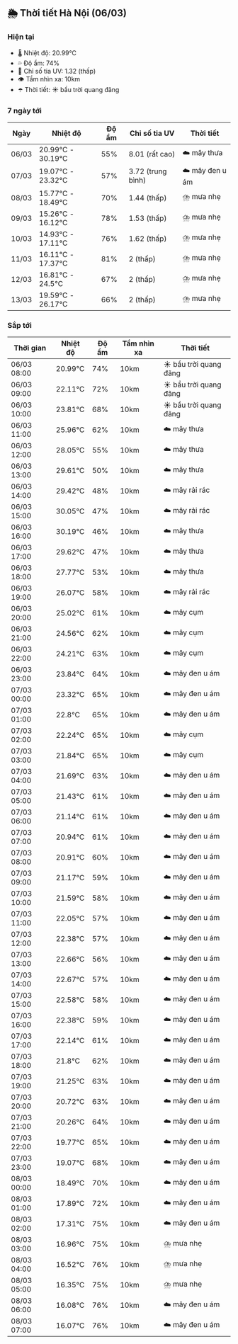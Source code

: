 ## 🌦️ Thời tiết Hà Nội (06/03)

### Hiện tại

- 🌡️ Nhiệt độ: 20.99℃
- 💦 Độ ẩm: 74%
- 🌟 Chỉ số tia UV: 1.32 (thấp)
- 👁️ Tầm nhìn xa: 10km
- ☂️ Thời tiết: ☀️ bầu trời quang đãng

### 7 ngày tới

| Ngày | Nhiệt độ | Độ ẩm | Chỉ số tia UV | Thời tiết |
| --- | --- | --- | --- | --- |
| 06/03 | 20.99℃ - 30.19℃ | 55% | 8.01 (rất cao) | ☁️ mây thưa |
| 07/03 | 19.07℃ - 23.32℃ | 57% | 3.72 (trung bình) | ☁️ mây đen u ám |
| 08/03 | 15.77℃ - 18.49℃ | 70% | 1.44 (thấp) | ⛈️ mưa nhẹ |
| 09/03 | 15.26℃ - 16.12℃ | 78% | 1.53 (thấp) | ⛈️ mưa nhẹ |
| 10/03 | 14.93℃ - 17.11℃ | 76% | 1.62 (thấp) | ⛈️ mưa nhẹ |
| 11/03 | 16.11℃ - 17.37℃ | 81% | 2 (thấp) | ⛈️ mưa nhẹ |
| 12/03 | 16.81℃ - 24.5℃ | 67% | 2 (thấp) | ⛈️ mưa nhẹ |
| 13/03 | 19.59℃ - 26.17℃ | 66% | 2 (thấp) | ⛈️ mưa nhẹ |

### Sắp tới

| Thời gian | Nhiệt độ | Độ ẩm | Tầm nhìn xa | Thời tiết |
| --- | --- | --- | --- | --- |
| 06/03 08:00 | 20.99℃ | 74% | 10km | ☀️ bầu trời quang đãng |
| 06/03 09:00 | 22.11℃ | 72% | 10km | ☀️ bầu trời quang đãng |
| 06/03 10:00 | 23.81℃ | 68% | 10km | ☀️ bầu trời quang đãng |
| 06/03 11:00 | 25.96℃ | 62% | 10km | ☁️ mây thưa |
| 06/03 12:00 | 28.05℃ | 55% | 10km | ☁️ mây thưa |
| 06/03 13:00 | 29.61℃ | 50% | 10km | ☁️ mây thưa |
| 06/03 14:00 | 29.42℃ | 48% | 10km | ☁️ mây rải rác |
| 06/03 15:00 | 30.05℃ | 47% | 10km | ☁️ mây rải rác |
| 06/03 16:00 | 30.19℃ | 46% | 10km | ☁️ mây thưa |
| 06/03 17:00 | 29.62℃ | 47% | 10km | ☁️ mây thưa |
| 06/03 18:00 | 27.77℃ | 53% | 10km | ☁️ mây thưa |
| 06/03 19:00 | 26.07℃ | 58% | 10km | ☁️ mây rải rác |
| 06/03 20:00 | 25.02℃ | 61% | 10km | ☁️ mây cụm |
| 06/03 21:00 | 24.56℃ | 62% | 10km | ☁️ mây cụm |
| 06/03 22:00 | 24.21℃ | 63% | 10km | ☁️ mây cụm |
| 06/03 23:00 | 23.84℃ | 64% | 10km | ☁️ mây đen u ám |
| 07/03 00:00 | 23.32℃ | 65% | 10km | ☁️ mây đen u ám |
| 07/03 01:00 | 22.8℃ | 65% | 10km | ☁️ mây đen u ám |
| 07/03 02:00 | 22.24℃ | 65% | 10km | ☁️ mây cụm |
| 07/03 03:00 | 21.84℃ | 65% | 10km | ☁️ mây cụm |
| 07/03 04:00 | 21.69℃ | 63% | 10km | ☁️ mây đen u ám |
| 07/03 05:00 | 21.43℃ | 61% | 10km | ☁️ mây đen u ám |
| 07/03 06:00 | 21.14℃ | 61% | 10km | ☁️ mây đen u ám |
| 07/03 07:00 | 20.94℃ | 61% | 10km | ☁️ mây đen u ám |
| 07/03 08:00 | 20.91℃ | 60% | 10km | ☁️ mây đen u ám |
| 07/03 09:00 | 21.17℃ | 59% | 10km | ☁️ mây đen u ám |
| 07/03 10:00 | 21.59℃ | 58% | 10km | ☁️ mây đen u ám |
| 07/03 11:00 | 22.05℃ | 57% | 10km | ☁️ mây đen u ám |
| 07/03 12:00 | 22.38℃ | 57% | 10km | ☁️ mây đen u ám |
| 07/03 13:00 | 22.66℃ | 56% | 10km | ☁️ mây đen u ám |
| 07/03 14:00 | 22.67℃ | 57% | 10km | ☁️ mây đen u ám |
| 07/03 15:00 | 22.58℃ | 58% | 10km | ☁️ mây đen u ám |
| 07/03 16:00 | 22.38℃ | 59% | 10km | ☁️ mây đen u ám |
| 07/03 17:00 | 22.14℃ | 61% | 10km | ☁️ mây đen u ám |
| 07/03 18:00 | 21.8℃ | 62% | 10km | ☁️ mây đen u ám |
| 07/03 19:00 | 21.25℃ | 63% | 10km | ☁️ mây đen u ám |
| 07/03 20:00 | 20.72℃ | 63% | 10km | ☁️ mây đen u ám |
| 07/03 21:00 | 20.26℃ | 64% | 10km | ☁️ mây đen u ám |
| 07/03 22:00 | 19.77℃ | 65% | 10km | ☁️ mây đen u ám |
| 07/03 23:00 | 19.07℃ | 68% | 10km | ☁️ mây đen u ám |
| 08/03 00:00 | 18.49℃ | 70% | 10km | ☁️ mây đen u ám |
| 08/03 01:00 | 17.89℃ | 72% | 10km | ☁️ mây đen u ám |
| 08/03 02:00 | 17.31℃ | 75% | 10km | ☁️ mây đen u ám |
| 08/03 03:00 | 16.96℃ | 75% | 10km | ⛈️ mưa nhẹ |
| 08/03 04:00 | 16.52℃ | 76% | 10km | ⛈️ mưa nhẹ |
| 08/03 05:00 | 16.35℃ | 75% | 10km | ⛈️ mưa nhẹ |
| 08/03 06:00 | 16.08℃ | 76% | 10km | ☁️ mây đen u ám |
| 08/03 07:00 | 16.07℃ | 76% | 10km | ☁️ mây đen u ám |
